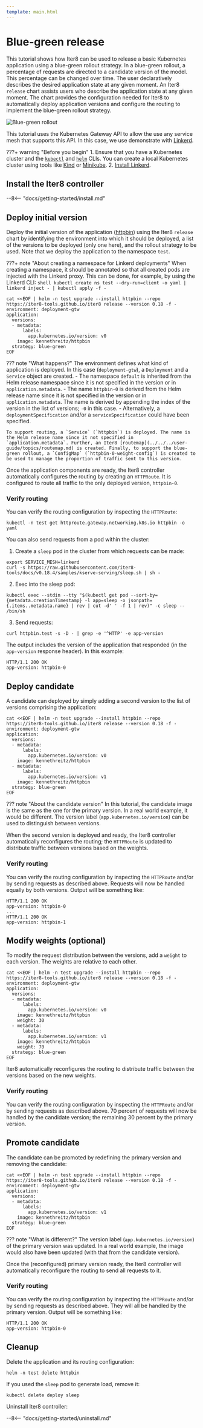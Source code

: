 ```yaml
---
template: main.html
---
```


# Blue-green release

This tutorial shows how Iter8 can be used to release a basic Kubernetes application using a blue-green rollout strategy. 
In a blue-green rollout, a percentage of requests are directed to a candidate version of the model. 
This percentage can be changed over time. 
The user declaratively describes the desired application state at any given moment. 
An Iter8 `release` chart assists users who describe the application state at any given moment. 
The chart provides the configuration needed for Iter8 to automatically deploy application versions and configure the routing to implement the blue-green rollout strategy.

![Blue-green rollout](../../images/blue-green.png)

This tutorial uses the Kubernetes Gateway API to allow the use any service mesh that supports this API. In this case, we use demonstrate with [Linkerd](https://linkerd.io/).

???+ warning "Before you begin"
    1. Ensure that you have a Kubernetes cluster and the [`kubectl`](https://kubernetes.io/docs/reference/kubectl/) and [`helm`](https://helm.sh/) CLIs. You can create a local Kubernetes cluster using tools like [Kind](https://kind.sigs.k8s.io/) or [Minikube](https://minikube.sigs.k8s.io/docs/).
    2. [Install Linkerd](https://linkerd.io/2.14/getting-started/).

## Install the Iter8 controller

--8<-- "docs/getting-started/install.md"

## Deploy initial version

Deploy the initial version of the application ([httpbin](https://httpbin.org/)) using the Iter8 `release` chart by identifying the environment into which it should be deployed, a list of the versions to be deployed (only one here), and the rollout strategy to be used. Note that we deploy the application to the namespace `test`. 

???+ note "About creating a namespace for Linkerd deployments"
    When creating a namespace, it should be annotated so that all created pods are injected with the Linkerd proxy. This can be done, for example, by using the Linkerd CLI:
    ```shell
    kubectl create ns test --dry-run=client -o yaml | linkerd inject - | kubectl apply -f -
    ```

```shell
cat <<EOF | helm -n test upgrade --install httpbin --repo https://iter8-tools.github.io/iter8 release --version 0.18 -f -
environment: deployment-gtw
application: 
  versions:
  - metadata:
      labels:
        app.kubernetes.io/version: v0
    image: kennethreitz/httpbin
  strategy: blue-green
EOF
```

??? note "What happens?"
    The environment defines what kind of application is deployed. In this case (`deployment-gtw`), a `Deployment` and a `Service` object are created.
        - The namespace `default` is inherited from the Helm release namespace since it is not specified in the version or in `application.metadata`.
        - The name `httpbin-0` is derived from the Helm release name since it is not specified in the version or in `application.metadata`. The name is derived by appending the index of the version in the list of versions; `-0` in this case.
        - Alternatively, a `deploymentSpecification` and/or a `serviceSpecification` could have been specified.

    To support routing, a `Service` (`httpbin`) is deployed. The name is the Helm release name since it not specified in `application.metadata`. Further, an Iter8 [routemap](../../../user-guide/topics/routemap.md) is created. Finally, to support the blue-green rollout, a `ConfigMap` (`httpbin-0-weight-config`) is created to be used to manage the proportion of traffic sent to this version.

Once the application components are ready, the Iter8 controller automatically configures the routing by creating an `HTTPRoute`. It is configured to route all traffic to the only deployed version, `httpbin-0`.

### Verify routing

You can verify the routing configuration by inspecting the `HTTPRoute`:

```shell
kubectl -n test get httproute.gateway.networking.k8s.io httpbin -o yaml
```

You can also send requests from a pod within the cluster:

1. Create a `sleep` pod in the cluster from which requests can be made:
```shell
export SERVICE_MESH=linkerd
curl -s https://raw.githubusercontent.com/iter8-tools/docs/v0.18.4/samples/kserve-serving/sleep.sh | sh -
```

2. Exec into the sleep pod:
```shell
kubectl exec --stdin --tty "$(kubectl get pod --sort-by={metadata.creationTimestamp} -l app=sleep -o jsonpath={.items..metadata.name} | rev | cut -d' ' -f 1 | rev)" -c sleep -- /bin/sh
```

3. Send requests:
```shell
curl httpbin.test -s -D - | grep -e '^HTTP' -e app-version
```

The output includes the version of the application that responded (in the `app-version` response header). In this example:

```
HTTP/1.1 200 OK
app-version: httpbin-0
```

## Deploy candidate

A candidate can deployed by simply adding a second version to the list of versions comprising the application:

```shell
cat <<EOF | helm -n test upgrade --install httpbin --repo https://iter8-tools.github.io/iter8 release --version 0.18 -f -
environment: deployment-gtw
application: 
  versions:
  - metadata:
      labels:
        app.kubernetes.io/version: v0
    image: kennethreitz/httpbin
  - metadata:
      labels:
        app.kubernetes.io/version: v1
    image: kennethreitz/httpbin
  strategy: blue-green
EOF
```

??? note "About the candidate version"
    In this tutorial, the candidate image is the same as the one for the primary version. In a real world example, it would be different. The version label (`app.kubernetes.io/version`) can be used to distinguish between versions.

When the second version is deployed and ready, the Iter8 controller automatically reconfigures the routing; the `HTTPRoute` is updated to distribute traffic between versions based on the weights.

### Verify routing

You can verify the routing configuration by inspecting the `HTTPRoute` and/or by sending requests as described above. Requests will now be handled equally by both versions. Output will be something like:

```
HTTP/1.1 200 OK
app-version: httpbin-0
...
HTTP/1.1 200 OK
app-version: httpbin-1
```

## Modify weights (optional)

To modify the request distribution between the versions, add a `weight` to each version. The weights are relative to each other.

```shell
cat <<EOF | helm -n test upgrade --install httpbin --repo https://iter8-tools.github.io/iter8 release --version 0.18 -f -
environment: deployment-gtw
application: 
  versions:
  - metadata:
      labels:
        app.kubernetes.io/version: v0
    image: kennethreitz/httpbin
    weight: 30
  - metadata:
      labels:
        app.kubernetes.io/version: v1
    image: kennethreitz/httpbin
    weight: 70
  strategy: blue-green
EOF
```

Iter8 automatically reconfigures the routing to distribute traffic between the versions based on the new weights.

### Verify routing

You can verify the routing configuration by inspecting the `HTTPRoute` and/or by sending requests as described above. 70 percent of requests will now be handled by the candidate version; the remaining 30 percent by the primary version.

## Promote candidate

The candidate can be promoted by redefining the primary version and removing the candidate:

```shell
cat <<EOF | helm -n test upgrade --install httpbin --repo https://iter8-tools.github.io/iter8 release --version 0.18 -f -
environment: deployment-gtw
application: 
  versions:
  - metadata:
      labels:
        app.kubernetes.io/version: v1
    image: kennethreitz/httpbin
  strategy: blue-green
EOF
```

??? note "What is different?"
    The version label (`app.kubernetes.io/version`) of the primary version was updated. In a real world example, the image would also have been updated (with that from the candidate version).

Once the (reconfigured) primary version ready, the Iter8 controller will automatically reconfigure the routing to send all requests to it.

### Verify routing

You can verify the routing configuration by inspecting the `HTTPRoute` and/or by sending requests as described above. They will all be handled by the primary version. Output will be something like:

```
HTTP/1.1 200 OK
app-version: httpbin-0
```

## Cleanup

Delete the application and its routing configuration:

```shell
helm -n test delete httpbin
```

If you used the `sleep` pod to generate load, remove it:

```shell
kubectl delete deploy sleep
```

Uninstall Iter8 controller:

--8<-- "docs/getting-started/uninstall.md"
